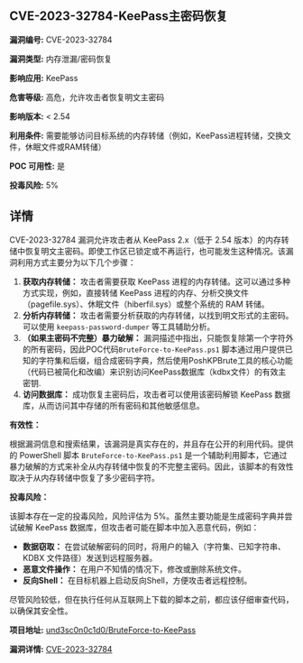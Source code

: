 ## CVE-2023-32784-KeePass主密码恢复

**漏洞编号:** CVE-2023-32784

**漏洞类型:** 内存泄漏/密码恢复

**影响应用:** KeePass

**危害等级:** 高危，允许攻击者恢复明文主密码

**影响版本:** < 2.54

**利用条件:** 需要能够访问目标系统的内存转储（例如，KeePass进程转储，交换文件，休眠文件或RAM转储）

**POC 可用性:** 是

**投毒风险:** 5%

## 详情

CVE-2023-32784 漏洞允许攻击者从 KeePass 2.x（低于 2.54 版本）的内存转储中恢复明文主密码。即使工作区已锁定或不再运行，也可能发生这种情况。该漏洞利用方式主要分为以下几个步骤：

1.  **获取内存转储：** 攻击者需要获取 KeePass 进程的内存转储。这可以通过多种方式实现，例如，直接转储 KeePass 进程的内存、分析交换文件（pagefile.sys）、休眠文件（hiberfil.sys）或整个系统的 RAM 转储。
2.  **分析内存转储：**  攻击者需要分析获取的内存转储，以找到明文形式的主密码。可以使用 `keepass-password-dumper` 等工具辅助分析。
3.  **（如果主密码不完整）暴力破解：**  漏洞描述中指出，只能恢复除第一个字符外的所有密码，因此POC代码`BruteForce-to-KeePass.ps1` 脚本通过用户提供已知的字符集和后缀，组合成密码字典，然后使用PoshKPBrute工具的核心功能（代码已被简化和改编）来识别访问KeePass数据库（kdbx文件）的有效主密钥.
4.  **访问数据库：** 成功恢复主密码后，攻击者可以使用该密码解锁 KeePass 数据库，从而访问其中存储的所有密码和其他敏感信息。

**有效性：**

根据漏洞信息和搜索结果，该漏洞是真实存在的，并且存在公开的利用代码。提供的 PowerShell 脚本 `BruteForce-to-KeePass.ps1` 是一个辅助利用脚本，它通过暴力破解的方式来补全从内存转储中恢复的不完整主密码。因此，该脚本的有效性取决于从内存转储中恢复了多少密码字符。

**投毒风险：**

该脚本存在一定的投毒风险，风险评估为 5%。虽然主要功能是生成密码字典并尝试破解 KeePass 数据库，但攻击者可能在脚本中加入恶意代码，例如：

*   **数据窃取：** 在尝试破解密码的同时，将用户的输入（字符集、已知字符串、KDBX 文件路径）发送到远程服务器。
*   **恶意文件操作：**  在用户不知情的情况下，修改或删除系统文件。
*   **反向Shell：**  在目标机器上启动反向Shell，方便攻击者远程控制。

尽管风险较低，但在执行任何从互联网上下载的脚本之前，都应该仔细审查代码，以确保其安全性。

**项目地址:** [und3sc0n0c1d0/BruteForce-to-KeePass](https://github.com/und3sc0n0c1d0/BruteForce-to-KeePass)

**漏洞详情:** [CVE-2023-32784](https://nvd.nist.gov/vuln/detail/CVE-2023-32784)